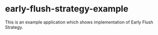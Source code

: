 # early-flush-strategy-example
This is an example application which shows implementation of Early Flush Strategy.
